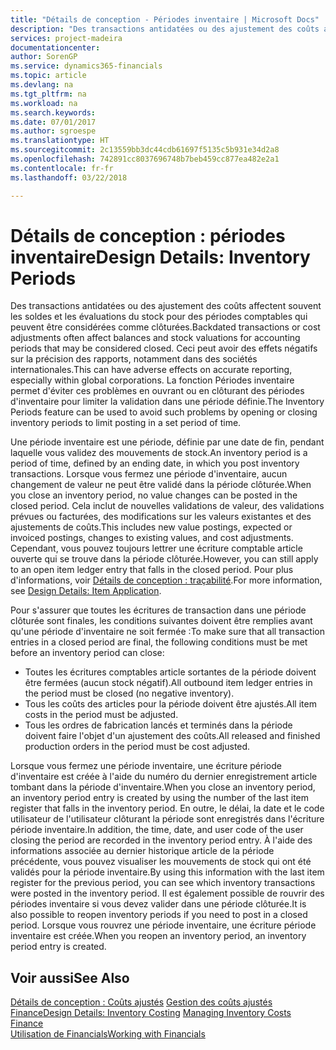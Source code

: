 ```yaml
---
title: "Détails de conception - Périodes inventaire | Microsoft Docs"
description: "Des transactions antidatées ou des ajustement des coûts affectent souvent les soldes et les évaluations du stock pour des périodes comptables qui peuvent être considérées comme clôturées. Ceci peut avoir des effets négatifs sur la précision des rapports, notamment dans des sociétés internationales. La fonction Périodes inventaire permet d'éviter ces problèmes en ouvrant ou en clôturant des périodes d'inventaire pour limiter la validation dans une période définie."
services: project-madeira
documentationcenter: 
author: SorenGP
ms.service: dynamics365-financials
ms.topic: article
ms.devlang: na
ms.tgt_pltfrm: na
ms.workload: na
ms.search.keywords: 
ms.date: 07/01/2017
ms.author: sgroespe
ms.translationtype: HT
ms.sourcegitcommit: 2c13559bb3dc44cdb61697f5135c5b931e34d2a8
ms.openlocfilehash: 742891cc8037696748b7beb459cc877ea482e2a1
ms.contentlocale: fr-fr
ms.lasthandoff: 03/22/2018

---
```

# <a name="design-details-inventory-periods"></a><span data-ttu-id="05d31-105">Détails de conception : périodes inventaire</span><span class="sxs-lookup"><span data-stu-id="05d31-105">Design Details: Inventory Periods</span></span>
<span data-ttu-id="05d31-106">Des transactions antidatées ou des ajustement des coûts affectent souvent les soldes et les évaluations du stock pour des périodes comptables qui peuvent être considérées comme clôturées.</span><span class="sxs-lookup"><span data-stu-id="05d31-106">Backdated transactions or cost adjustments often affect balances and stock valuations for accounting periods that may be considered closed.</span></span> <span data-ttu-id="05d31-107">Ceci peut avoir des effets négatifs sur la précision des rapports, notamment dans des sociétés internationales.</span><span class="sxs-lookup"><span data-stu-id="05d31-107">This can have adverse effects on accurate reporting, especially within global corporations.</span></span> <span data-ttu-id="05d31-108">La fonction Périodes inventaire permet d'éviter ces problèmes en ouvrant ou en clôturant des périodes d'inventaire pour limiter la validation dans une période définie.</span><span class="sxs-lookup"><span data-stu-id="05d31-108">The Inventory Periods feature can be used to avoid such problems by opening or closing inventory periods to limit posting in a set period of time.</span></span>  

 <span data-ttu-id="05d31-109">Une période inventaire est une période, définie par une date de fin, pendant laquelle vous validez des mouvements de stock.</span><span class="sxs-lookup"><span data-stu-id="05d31-109">An inventory period is a period of time, defined by an ending date, in which you post inventory transactions.</span></span> <span data-ttu-id="05d31-110">Lorsque vous fermez une période d'inventaire, aucun changement de valeur ne peut être validé dans la période clôturée.</span><span class="sxs-lookup"><span data-stu-id="05d31-110">When you close an inventory period, no value changes can be posted in the closed period.</span></span> <span data-ttu-id="05d31-111">Cela inclut de nouvelles validations de valeur, des validations prévues ou facturées, des modifications sur les valeurs existantes et des ajustements de coûts.</span><span class="sxs-lookup"><span data-stu-id="05d31-111">This includes new value postings, expected or invoiced postings, changes to existing values, and cost adjustments.</span></span> <span data-ttu-id="05d31-112">Cependant, vous pouvez toujours lettrer une écriture comptable article ouverte qui se trouve dans la période clôturée.</span><span class="sxs-lookup"><span data-stu-id="05d31-112">However, you can still apply to an open item ledger entry that falls in the closed period.</span></span> <span data-ttu-id="05d31-113">Pour plus d'informations, voir [Détails de conception : traçabilité](design-details-item-application.md).</span><span class="sxs-lookup"><span data-stu-id="05d31-113">For more information, see [Design Details: Item Application](design-details-item-application.md).</span></span>  

 <span data-ttu-id="05d31-114">Pour s'assurer que toutes les écritures de transaction dans une période clôturée sont finales, les conditions suivantes doivent être remplies avant qu'une période d'inventaire ne soit fermée :</span><span class="sxs-lookup"><span data-stu-id="05d31-114">To make sure that all transaction entries in a closed period are final, the following conditions must be met before an inventory period can close:</span></span>  

-   <span data-ttu-id="05d31-115">Toutes les écritures comptables article sortantes de la période doivent être fermées (aucun stock négatif).</span><span class="sxs-lookup"><span data-stu-id="05d31-115">All outbound item ledger entries in the period must be closed (no negative inventory).</span></span>  
-   <span data-ttu-id="05d31-116">Tous les coûts des articles pour la période doivent être ajustés.</span><span class="sxs-lookup"><span data-stu-id="05d31-116">All item costs in the period must be adjusted.</span></span>  
-   <span data-ttu-id="05d31-117">Tous les ordres de fabrication lancés et terminés dans la période doivent faire l'objet d'un ajustement des coûts.</span><span class="sxs-lookup"><span data-stu-id="05d31-117">All released and finished production orders in the period must be cost adjusted.</span></span>  

 <span data-ttu-id="05d31-118">Lorsque vous fermez une période inventaire, une écriture période d'inventaire est créée à l'aide du numéro du dernier enregistrement article tombant dans la période d'inventaire.</span><span class="sxs-lookup"><span data-stu-id="05d31-118">When you close an inventory period, an inventory period entry is created by using the number of the last item register that falls in the inventory period.</span></span> <span data-ttu-id="05d31-119">En outre, le délai, la date et le code utilisateur de l'utilisateur clôturant la période sont enregistrés dans l'écriture période inventaire.</span><span class="sxs-lookup"><span data-stu-id="05d31-119">In addition, the time, date, and user code of the user closing the period are recorded in the inventory period entry.</span></span> <span data-ttu-id="05d31-120">À l'aide des informations associée au dernier historique article de la période précédente, vous pouvez visualiser les mouvements de stock qui ont été validés pour la période inventaire.</span><span class="sxs-lookup"><span data-stu-id="05d31-120">By using this information with the last item register for the previous period, you can see which inventory transactions were posted in the inventory period.</span></span> <span data-ttu-id="05d31-121">Il est également possible de rouvrir des périodes inventaire si vous devez valider dans une période clôturée.</span><span class="sxs-lookup"><span data-stu-id="05d31-121">It is also possible to reopen inventory periods if you need to post in a closed period.</span></span> <span data-ttu-id="05d31-122">Lorsque vous rouvrez une période inventaire, une écriture période inventaire est créée.</span><span class="sxs-lookup"><span data-stu-id="05d31-122">When you reopen an inventory period, an inventory period entry is created.</span></span>  

## <a name="see-also"></a><span data-ttu-id="05d31-123">Voir aussi</span><span class="sxs-lookup"><span data-stu-id="05d31-123">See Also</span></span>  
 <span data-ttu-id="05d31-124">[Détails de conception : Coûts ajustés](design-details-inventory-costing.md) [Gestion des coûts ajustés](finance-manage-inventory-costs.md) [Finance](finance.md)</span><span class="sxs-lookup"><span data-stu-id="05d31-124">[Design Details: Inventory Costing](design-details-inventory-costing.md) [Managing Inventory Costs](finance-manage-inventory-costs.md) [Finance](finance.md)</span></span>  
 [<span data-ttu-id="05d31-125">Utilisation de Financials</span><span class="sxs-lookup"><span data-stu-id="05d31-125">Working with Financials</span></span>](ui-work-product.md)

